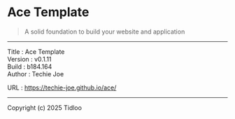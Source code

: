 # Ace Template
> A solid foundation to build your website and application
---

Title    : Ace Template  
Version  : v0.1.11  
Build    : b184.164  
Author   : Techie Joe  

URL      : https://techie-joe.github.io/ace/  

---

Copyright (c) 2025 Tidloo